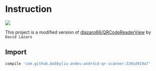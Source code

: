 # Instruction
[![](https://jitpack.io/v/bobbyliu-andev/android-qr-scanner.svg)](https://jitpack.io/#bobbyliu-andev/android-qr-scanner)

This project is a modified version of [dlazaro66/QRCodeReaderView](https://github.com/dlazaro66/QRCodeReaderView) by `David Lázaro`

## Import
```gradle
compile 'com.github.bobbyliu-andev:android-qr-scanner:3391d919a7'
```